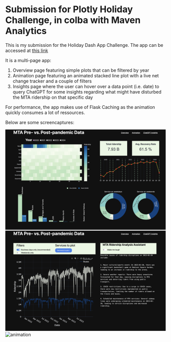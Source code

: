 # Submission for Plotly Holiday Challenge, in colba with Maven Analytics

This is my submission for the Holiday Dash App Challenge.
The app can be accessed at [this link](https://mta-data-challenge-2328e0a413db.herokuapp.com/)

It is a multi-page app:

1. Overview page featuring simple plots that can be filtered by year
2. Animation page featuring an animated stacked line plot with a live net change tracker and a couple of filters
3. Insights page where the user can hover over a data point (i.e. date) to query ChatGPT for some insights regarding what might have disturbed the MTA ridership on that specific day

For performance, the app makes use of Flask Caching as the animation quickly consumes a lot of ressources.

Below are some screencaptures:

![overview](images/overview.png)
![insights](images/insights.png)
![animation](images/animation.gif)


